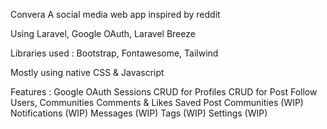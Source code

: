 Convera
A social media web app inspired by reddit

Using Laravel, Google OAuth, Laravel Breeze

Libraries used : Bootstrap, Fontawesome, Tailwind

Mostly using native CSS & Javascript

Features :
Google OAuth
Sessions
CRUD for Profiles
CRUD for Post
Follow Users, Communities
Comments & Likes
Saved Post
Communities (WIP)
Notifications (WIP)
Messages (WIP)
Tags (WIP)
Settings (WIP)
